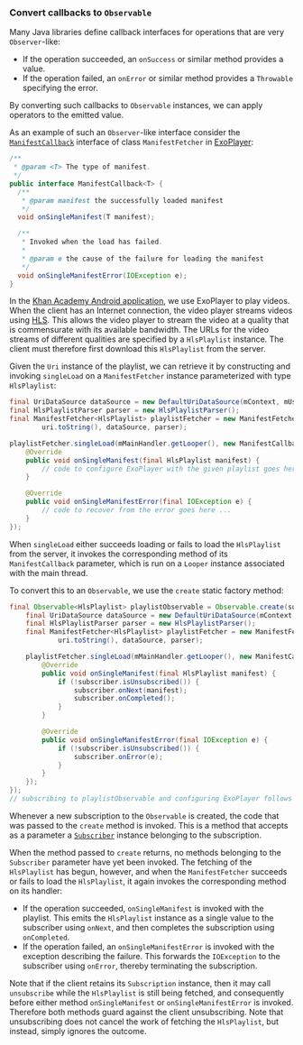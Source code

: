 ### Convert callbacks to `Observable`

Many Java libraries define callback interfaces for operations that are very `Observer`-like:

* If the operation succeeded, an `onSuccess` or similar method provides a value.
* If the operation failed, an `onError` or similar method provides a `Throwable` specifying the error.

By converting such callbacks to `Observable` instances, we can apply operators to the emitted value.

As an example of such an `Observer`-like interface consider the [`ManifestCallback`](http://google.github.io/ExoPlayer/doc/reference/com/google/android/exoplayer/util/ManifestFetcher.ManifestCallback.html) interface of class `ManifestFetcher` in [ExoPlayer](http://google.github.io/ExoPlayer/):

```java
/**
 * @param <T> The type of manifest.
 */
public interface ManifestCallback<T> {
  /**
   * @param manifest the successfully loaded manifest
   */
  void onSingleManifest(T manifest);

  /**
   * Invoked when the load has failed.
   *
   * @param e the cause of the failure for loading the manifest
   */
  void onSingleManifestError(IOException e);
}
```

In the [Khan Academy Android application](https://play.google.com/store/apps/details?id=org.khanacademy.android), we use ExoPlayer to play videos. When the client has an Internet connection, the video player streams videos using [HLS](https://en.wikipedia.org/wiki/HTTP_Live_Streaming). This allows the video player to stream the video at a quality that is commensurate with its available bandwidth. The URLs for the video streams of different qualities are specified by a `HlsPlaylist` instance. The client must therefore first download this `HlsPlaylist` from the server.

Given the `Uri` instance of the playlist, we can retrieve it by constructing and invoking `singleLoad` on a `ManifestFetcher` instance parameterized with type `HlsPlaylist`:

```java
final UriDataSource dataSource = new DefaultUriDataSource(mContext, mUserAgent);
final HlsPlaylistParser parser = new HlsPlaylistParser();
final ManifestFetcher<HlsPlaylist> playlistFetcher = new ManifestFetcher<>(
        uri.toString(), dataSource, parser);

playlistFetcher.singleLoad(mMainHandler.getLooper(), new ManifestCallback<HlsPlaylist>() {
    @Override
    public void onSingleManifest(final HlsPlaylist manifest) {
        // code to configure ExoPlayer with the given playlist goes here ...
    }

    @Override
    public void onSingleManifestError(final IOException e) {
        // code to recover from the error goes here ...
    }
});
```

When `singleLoad` either succeeds loading or fails to load the `HlsPlaylist` from the server, it invokes the corresponding method of its `ManifestCallback` parameter, which is run on a `Looper` instance associated with the main thread.

To convert this to an `Observable`, we use the `create` static factory method:

```java
final Observable<HlsPlaylist> playlistObservable = Observable.create(subscriber -> {
    final UriDataSource dataSource = new DefaultUriDataSource(mContext, mUserAgent);
    final HlsPlaylistParser parser = new HlsPlaylistParser();
    final ManifestFetcher<HlsPlaylist> playlistFetcher = new ManifestFetcher<>(
            uri.toString(), dataSource, parser);

    playlistFetcher.singleLoad(mMainHandler.getLooper(), new ManifestCallback<HlsPlaylist>() {
        @Override
        public void onSingleManifest(final HlsPlaylist manifest) {
            if (!subscriber.isUnsubscribed()) {
                subscriber.onNext(manifest);
                subscriber.onCompleted();
            }
        }

        @Override
        public void onSingleManifestError(final IOException e) {
            if (!subscriber.isUnsubscribed()) {
                subscriber.onError(e);
            }
        }
    });
});
// subscribing to playlistObservable and configuring ExoPlayer follows here ...
```

Whenever a new subscription to the `Observable` is created, the code that was passed to the `create` method is invoked. This is a method that accepts as a parameter a [`Subscriber`](http://reactivex.io/RxJava/javadoc/rx/Subscriber.html) instance belonging to the subscription.

When the method passed to `create` returns, no methods belonging to the `Subscriber` parameter have yet been invoked. The fetching of the `HlsPlaylist` has begun, however, and when the `ManifestFetcher` succeeds or fails to load the `HlsPlaylist`, it again invokes the corresponding method on its handler:

* If the operation succeeded, `onSingleManifest` is invoked with the playlist. This emits the `HlsPlaylist` instance as a single value to the subscriber using `onNext`, and then completes the subscription using `onCompleted`.
* If the operation failed, an `onSingleManifestError` is invoked with the exception describing the failure. This forwards the `IOException` to the subscriber using `onError`, thereby terminating the subscription.

Note that if the client retains its `Subscription` instance, then it may call `unsubscribe` while the `HlsPlaylist` is still being fetched, and consequently before either method `onSingleManifest` or `onSingleManifestError` is invoked. Therefore both methods guard against the client unsubscribing. Note that unsubscribing does not cancel the work of fetching the `HlsPlaylist`, but instead, simply ignores the outcome.

